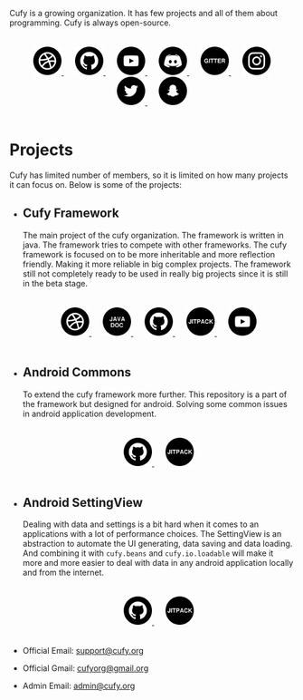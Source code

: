 <html lang="en">
    <head>
        <title>Cufy</title>
        <script>
            window.onload = function() {
              let link = top.document.createElement("link");
              link.type = "image/*";
              link.rel = "icon";
              link.href = "cufy.png";
              top.document.getElementsByTagName("head")[0].appendChild(link);
            };
        </script>
        <style>
            .lollipop {
                padding: 20px;
            }
            .candy {
                margin: 10px;
            }
        </style>
    </head>
</html>

Cufy is a growing organization. It has few projects and all of them
about programming. Cufy is always open-source.

<p align="center" class="lollipop">
    <a class="candy" href="https://cufy.org">
        <img alt="Website" src="icon/web.png" width="50" height="50">
    </a>
    <a class="candy" href="https://github.com/cufyorg">
        <img alt="Github" src="icon/github.png" width="50" height="50">
    </a>
    <a class="candy" href="https://youtube.com/channel/UCQrEzyMcfnvfNG6irFRBePg">
        <img alt="Youtube" src="icon/youtube.png" width="50" height="50">
    </a>
    <a class="candy" href="https://discord.gg/ASAGGy7">
        <img alt="Discord" src="icon/discord.png" width="50" height="50">
    </a>
    <a class="candy" href="https://gitter.im/cufyorg/community">
        <img alt="Gitter" src="icon/gitter.png" width="50" height="50">
    </a>
    <a class="candy" href="https://instagram.com/cufyorg">
        <img alt="Instagram" src="icon/instagram.png" width="50" height="50">
    </a>
    <a class="candy" href="https://twitter.com/cufyorg">
        <img alt="Twitter" src="icon/twitter.png" width="50" height="50">
    </a>
    <a class="candy" href="https://snapchat.com/add/cufyorg">
        <img alt="Snapchat" src="icon/snapchat.png" width="50" height="50">
    </a>
</p>

# Projects
Cufy has limited number of members, so it is limited on how many projects
it can focus on. Below is some of the projects:

-   ## Cufy Framework
    The main project of the cufy organization. The framework is written in java.
    The framework tries to compete with other frameworks. The cufy framework is
    focused on to be more inheritable and more reflection friendly. Making it 
    more reliable in big complex projects. The framework still not completely
    ready to be used in really big projects since it is still in the beta stage.
    
    <p align="center" class="lollipop">
        <a class="candy" href="https://framework.cufy.org">
            <img alt="Website" src="icon/web.png" width="50" height="50">
        </a>
        <a class="candy" href="https://framework.cufy.org/docs">
            <img alt="Javadoc" src="icon/javadoc.png" width="50" height="50">
        </a>
        <a class="candy" href="https://github.com/cufyorg/framework">
            <img alt="Github" src="icon/github.png" width="50" height="50">
        </a>
        <a class="candy" href="https://jitpack.io/#org.cufy/framework">
            <img alt="Jitpack" src="icon/jitpack.png" width="50" height="50">
        </a>
        <a class="candy" href="https://youtube.com/playlist?list=PL4GvMdlkZJ6Y1SkrorANkRHArohilF2Ye">
            <img alt="Youtube" src="icon/youtube.png" width="50" height="50">
        </a>
    </p>

-   ## Android Commons
    To extend the cufy framework more further. This repository is a part of the
    framework but designed for android. Solving some common issues in android
    application development.
    
    <p align="center" class="lollipop">
        <a class="candy" href="https://github.com/cufyorg/android-commons">
            <img alt="Github" src="icon/github.png" width="50" height="50">
        </a>
        <a class="candy" href="https://jitpack.io/#org.cufy/android-commons">
            <img alt="Jitpack" src="icon/jitpack.png" width="50" height="50">
        </a>
    </p>

-   ## Android SettingView
    Dealing with data and settings is a bit hard when it comes to an applications
    with a lot of performance choices. The SettingView is an abstraction to
    automate the UI generating, data saving and data loading. And combining
    it with `cufy.beans` and `cufy.io.loadable` will make it more and more easier
    to deal with data in any android application locally and from the internet.
    
    <p align="center" class="lollipop">
        <a class="candy" href="https://github.com/cufyorg/android-settingview">
            <img alt="Github" src="icon/github.png" width="50" height="50">
        </a>
        <a class="candy" href="https://jitpack.io/#org.cufy/android-settingview">
            <img alt="Jitpack" src="icon/jitpack.png" width="50" height="50">
        </a>
    </p>


-   Official Email: support@cufy.org
-   Official Gmail: cufyorg@gmail.org
-   Admin Email:    admin@cufy.org
